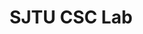 ---
title: SJTU CSC Lab
type: gallery

gallery_categories:
  - name: equipment
    title: Lab Equipment
    description: Showcasing our advanced equipment and research platforms
  - name: activities
    title: Lab Activities
    description: Capturing memorable moments of our lab members in various activities

design:
  columns: '2'
  view: masonry
--- 